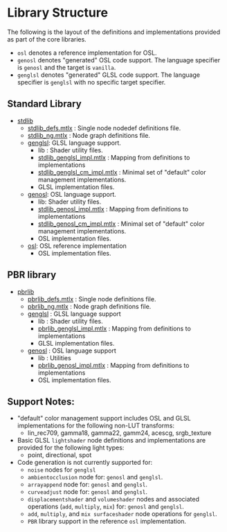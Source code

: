 # Library Structure

The following is the layout of the definitions and implementations provided as part of the core libraries.

- `osl` denotes a reference implementation for OSL.
- `genosl` denotes "generated" OSL code support. The language specifier is `genosl` and the target is `vanilla`.
- `genglsl` denotes "generated" GLSL code  support. The language specifier is `genglsl` with no specific target specifier.

## Standard Library
-   [stdlib](stdlib)
    - [stdlib_defs.mtlx](stdlib/stdlib_defs.mtlx) : Single node nodedef definitions file.
    - [stdlib_ng.mtlx](stdlib/stdlib_ng.mtlx) :  Node graph definitions file.
    -   [genglsl](stdlib/genglsl): GLSL language support.
        -   lib : Shader utility files.
        - [stdlib_genglsl_impl.mtlx](stdlib/genglsl/stdlib_genglsl_impl.mtlx) : Mapping from definitions to implementations
        - [stdlib_genglsl_cm_impl.mtlx](stdlib/genglsl/stdlib_genglsl_cm_impl.mtlx) : Minimal set of "default" color management implementations.
        -   GLSL implementation files.
    -   [genosl](stdlib/genosl): OSL language support.
        -   lib: Shader utility files.
        - [stdlib_genosl_impl.mtlx](stdlib/genosl/stdlib_genosl_impl.mtlx) : Mapping from definitions to implementations
        - [stdlib_genosl_cm_impl.mtlx](stdlib/genosl/stdlib_genosl_cm_impl.mtlx) : Minimal set of "default" color management implementations.
        -  OSL implementation files.
    -   [osl](stdlib/osl): OSL reference implementation
        -  OSL implementation files.

## PBR library
-   [pbrlib](pbrlib)
    - [pbrlib_defs.mtlx](pbrlib/pbrlib_defs.mtlx) : Single node definitions file.
    - [pbrlib_ng.mtlx](pbrlib/pbrlib_ng.mtlx) : Node graph definitions file.
    -   [genglsl](pbrlib/genglsl) : GLSL language support
        - lib : Shader utility files.
        - [pbrlib_genglsl_impl.mtlx](pbrlib/genglsl/pbrlib_genglsl_impl.mtlx) : Mapping from definitions to implementations
        -   GLSL implementation files.
    -   [genosl](pbrlib/genosl) : OSL language support
        -   lib : Utilities
        - [pbrlib_genosl_impl.mtlx](pbrlib/genosl/pbrlib_genosl_impl.mtlx) : Mapping from definitions to implementations
        -   OSL implementation files.

## Support Notes:

- "default" color management support includes OSL and GLSL implementations for the following non-LUT transforms:
    - lin_rec709, gamma18, gamma22, gamm24, acescg, srgb_texture
- Basic GLSL `lightshader` node definitions and implementations are provided for the following light types:
    - point, directional, spot
- Code generation is not currently supported for:
    - `noise` nodes for `genglsl`
    - `ambientocclusion` node for: `genosl` and `genglsl`.
    - `arrayappend` node for: `genosl` and `genglsl`.
    - `curveadjust` node for: `genosl` and `genglsl`.
    - `displacementshader` and `volumeshader` nodes and associated operations (`add`, `multiply`, `mix`) for: `genosl` and `genglsl`.
    - `add`, `multiply`, and `mix surfaceshader` node operations for `genglsl`.
    - `PBR` library support in the reference `osl` implementation.

